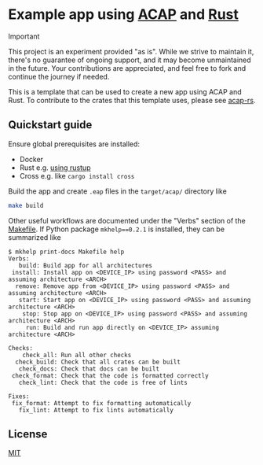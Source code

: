 # Example app using [ACAP] and [Rust]

> [!IMPORTANT]
> This project is an experiment provided "as is".
> While we strive to maintain it, there's no guarantee of ongoing support, and it may become unmaintained in the future.
> Your contributions are appreciated, and feel free to fork and continue the journey if needed.

This is a template that can be used to create a new app using ACAP and Rust.
To contribute to the crates that this template uses, please see [acap-rs](https://github.com/AxisCommunications/acap-rs).

## Quickstart guide

Ensure global prerequisites are installed:

* Docker
* Rust e.g. [using rustup](https://www.rust-lang.org/tools/install)
* Cross e.g. like `cargo install cross`

Build the app and create `.eap` files in the `target/acap/` directory like

```sh
make build
```

Other useful workflows are documented under the "Verbs" section of the [Makefile](./Makefile).
If Python package `mkhelp==0.2.1` is installed, they can be summarized like

```console
$ mkhelp print-docs Makefile help
Verbs:
   build: Build app for all architectures
 install: Install app on <DEVICE_IP> using password <PASS> and assuming architecture <ARCH>
  remove: Remove app from <DEVICE_IP> using password <PASS> and assuming architecture <ARCH>
   start: Start app on <DEVICE_IP> using password <PASS> and assuming architecture <ARCH>
    stop: Stop app on <DEVICE_IP> using password <PASS> and assuming architecture <ARCH>
     run: Build and run app directly on <DEVICE_IP> assuming architecture <ARCH>

Checks:
    check_all: Run all other checks
  check_build: Check that all crates can be built
   check_docs: Check that docs can be built
 check_format: Check that the code is formatted correctly
   check_lint: Check that the code is free of lints

Fixes:
 fix_format: Attempt to fix formatting automatically
   fix_lint: Attempt to fix lints automatically
```

## License

[MIT](LICENSE)

[ACAP]: https://axiscommunications.github.io/acap-documentation/
[Rust]: https://doc.rust-lang.org/
